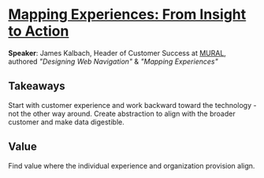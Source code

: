 # [Mapping Experiences: From Insight to Action](https://www.slideshare.net/Kalbach/mapping-experiences-oreilly-design-conference-2017)

__Speaker__: James Kalbach, Header of Customer Success at [MURAL](http://mural.ly/), authored _"Designing Web Navigation"_ & _"Mapping Experiences"_

## Takeaways

Start with customer experience and work backward toward the technology - not the other way around.
Create abstraction to align with the broader customer and make data digestible.

## Value

Find value where the individual experience and organization provision align.

